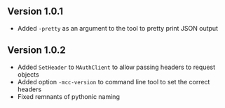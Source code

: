 ## Version 1.0.1
* Added `-pretty` as an argument to the tool to pretty print JSON output

## Version 1.0.2
* Added `SetHeader` to `MAuthClient` to allow passing headers to request objects
* Added option `-mcc-version` to command line tool to set the correct headers
* Fixed remnants of pythonic naming 

